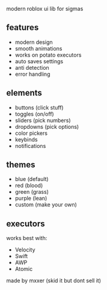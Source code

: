 modern roblox ui lib for sigmas

## features
- modern design
- smooth animations
- works on potato executors
- auto saves settings
- anti detection
- error handling

## elements
- buttons (click stuff)
- toggles (on/off)
- sliders (pick numbers)
- dropdowns (pick options)
- color pickers
- keybinds
- notifications

## themes
- blue (default)
- red (blood)
- green (grass)
- purple (lean)
- custom (make your own)

## executors
works best with:
- Velocity
- Swift
- AWP
- Atomic

made by mxxer (skid it but dont sell it)
